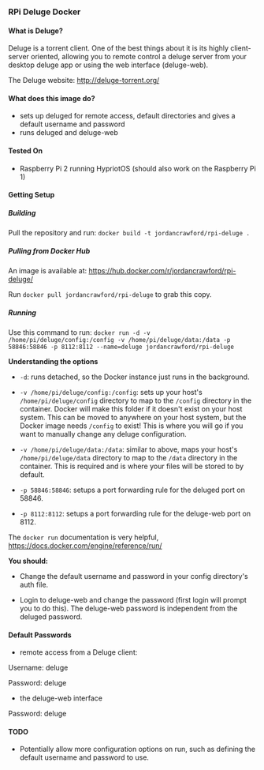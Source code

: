 ### RPi Deluge Docker

#### What is Deluge?
Deluge is a torrent client. One of the best things about it is its highly client-server oriented, allowing you to remote control a deluge server from your desktop deluge app or using the web interface (deluge-web).

The Deluge website: http://deluge-torrent.org/

#### What does this image do?
- sets up deluged for remote access, default directories and gives a default username and password
- runs deluged and deluge-web

#### Tested On
- Raspberry Pi 2 running HypriotOS (should also work on the Raspberry Pi 1)

#### Getting Setup

##### Building
Pull the repository and run: ``docker build -t jordancrawford/rpi-deluge .``

##### Pulling from Docker Hub
An image is available at: https://hub.docker.com/r/jordancrawford/rpi-deluge/

Run ``docker pull jordancrawford/rpi-deluge`` to grab this copy.

##### Running
Use this command to run:
``docker run -d -v /home/pi/deluge/config:/config -v /home/pi/deluge/data:/data -p 58846:58846 -p 8112:8112 --name=deluge jordancrawford/rpi-deluge``

**Understanding the options**

- ``-d``: runs detached, so the Docker instance just runs in the background.

- ``-v /home/pi/deluge/config:/config``: sets up your host's ``/home/pi/deluge/config`` directory to map to the ``/config`` directory in the container. Docker will make this folder if it doesn't exist on your host system. This can be moved to anywhere on your host system, but the Docker image needs ``/config`` to exist! This is where you will go if you want to manually change any deluge configuration.

- ``-v /home/pi/deluge/data:/data``: similar to above, maps your host's ``/home/pi/deluge/data`` directory to map to the ``/data`` directory in the container. This is required and is where your files will be stored to by default.

- ``-p 58846:58846``: setups a port forwarding rule for the deluged port on 58846.

- ``-p 8112:8112``: setups a port forwarding rule for the deluge-web port on 8112.

The ``docker run`` documentation is very helpful, https://docs.docker.com/engine/reference/run/

**You should:**

- Change the default username and password in your config directory's auth file.

- Login to deluge-web and change the password (first login will prompt you to do this). The deluge-web password is independent from the deluged password.

#### Default Passwords
- remote access from a Deluge client:

Username: deluge

Password: deluge

- the deluge-web interface

Password: deluge

#### TODO
- Potentially allow more configuration options on run, such as defining the default username and password to use.